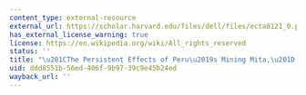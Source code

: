 ```yaml
---
content_type: external-resource
external_url: https://scholar.harvard.edu/files/dell/files/ecta8121_0.pdf
has_external_license_warning: true
license: https://en.wikipedia.org/wiki/All_rights_reserved
status: ''
title: "\u201CThe Persistent Effects of Peru\u2019s Mining Mita,\u201D (PDF)"
uid: ddd8551b-56ed-406f-9b97-39c9e45b24ed
wayback_url: ''
---
```

